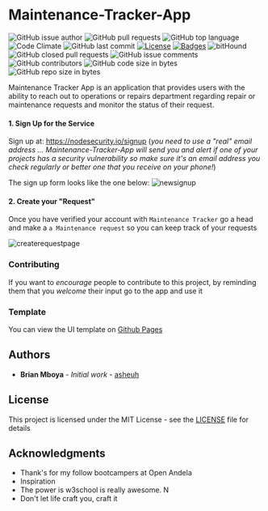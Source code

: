 # Maintenance-Tracker-App

![GitHub issue author](https://img.shields.io/github/issues/detail/u/asheuh/Maintenance-Tracker-App/979.svg)
![GitHub pull requests](https://img.shields.io/github/issues-pr-raw/asheuh/Maintenance-Tracker-App.svg)
![GitHub top language](https://img.shields.io/github/languages/top/asheuh/Maintenance-Tracker-App.svg)
![Code Climate](https://img.shields.io/codeclimate/coverage/asheuh/Maintenance-Tracker-App.svg)
![GitHub last commit](https://img.shields.io/github/last-commit/asheuh/Maintenance-Tracker-App/develop.svg)
[![License](http://img.shields.io/:license-mit-blue.svg)](http://doge.mit-license.org)
[![Badges](http://img.shields.io/:badges-7/7-ff6799.svg)](https://github.com/asheuh/Maintenance-Tracker-App)
![bitHound](https://img.shields.io/bithound/code/github/asheuh/Maintenance-Tracker-App.svg)
![GitHub closed pull requests](https://img.shields.io/github/issues-pr-closed-raw/asheuh/Maintenance-Tracker-App.svg)
![GitHub issue comments](https://img.shields.io/github/issues/detail/comments/badges/shields/979.svg)
![GitHub contributors](https://img.shields.io/github/contributors/asheuh/Maintenance-Tracker-App.svg)
![GitHub code size in bytes](https://img.shields.io/github/languages/code-size/asheuh/Maintenance-Tracker-App.svg)
![GitHub repo size in bytes](https://img.shields.io/github/repo-size/asheuh/Maintenance-Tracker-App.svg)


Maintenance Tracker App is an application that provides users with the ability to reach out to operations or repairs department regarding repair or maintenance requests and monitor the status of their request.


#### 1. Sign Up for the Service

Sign up at: https://nodesecurity.io/signup
(_you need to use a "real" email address ...
Maintenance-Tracker-App will send you and alert if one of your projects has a security vulnerability so make sure it's
an email address you check regularly or better one that you receive on your phone!_)

The sign up form looks like the one below:
![newsignup](https://user-images.githubusercontent.com/22955146/40570633-6f4cb02c-6095-11e8-975a-ebac778d8dbc.png)

#### 2. Create your "Request" 

Once you have verified your account with `Maintenance Tracker` go a head and make a `a Maintenance request`
so you can keep track of  your requests

![createrequestpage](https://user-images.githubusercontent.com/22955146/40580598-300ac1be-614a-11e8-820b-c60cc5290a53.png)

### Contributing 

If you want to _encourage_ people to contribute to this project, by reminding them that you _welcome_ their input go to the app and use it

### Template
You can view the UI template on [Github Pages](https://gitaumoses4.github.io/maintenance-tracker)

## Authors

* **Brian Mboya** - *Initial work* - [asheuh](https://github.com/asheuh)

## License

This project is licensed under the MIT License - see the [LICENSE](LICENSE) file for details

## Acknowledgments

* Thank's for my follow bootcampers at Open Andela
* Inspiration
* The power is w3school is really awesome. N
* Don't let life craft you, craft it
